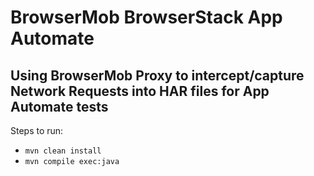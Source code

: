 # BrowserMob BrowserStack App Automate

## Using BrowserMob Proxy to intercept/capture Network Requests into HAR files for App Automate tests

Steps to run:

- `mvn clean install`
- `mvn compile exec:java`
